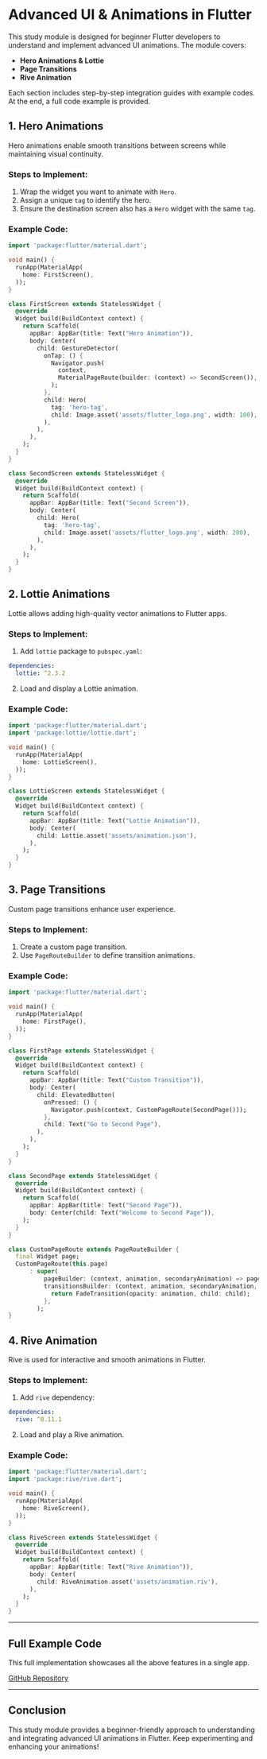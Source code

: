 # Advanced UI & Animations in Flutter

This study module is designed for beginner Flutter developers to understand and implement advanced UI animations. The module covers:

- **Hero Animations & Lottie**
- **Page Transitions**
- **Rive Animation**

Each section includes step-by-step integration guides with example codes. At the end, a full code example is provided.

## 1. Hero Animations

Hero animations enable smooth transitions between screens while maintaining visual continuity.

### Steps to Implement:

1. Wrap the widget you want to animate with `Hero`.
2. Assign a unique `tag` to identify the hero.
3. Ensure the destination screen also has a `Hero` widget with the same `tag`.

### Example Code:

```dart
import 'package:flutter/material.dart';

void main() {
  runApp(MaterialApp(
    home: FirstScreen(),
  ));
}

class FirstScreen extends StatelessWidget {
  @override
  Widget build(BuildContext context) {
    return Scaffold(
      appBar: AppBar(title: Text("Hero Animation")),
      body: Center(
        child: GestureDetector(
          onTap: () {
            Navigator.push(
              context,
              MaterialPageRoute(builder: (context) => SecondScreen()),
            );
          },
          child: Hero(
            tag: 'hero-tag',
            child: Image.asset('assets/flutter_logo.png', width: 100),
          ),
        ),
      ),
    );
  }
}

class SecondScreen extends StatelessWidget {
  @override
  Widget build(BuildContext context) {
    return Scaffold(
      appBar: AppBar(title: Text("Second Screen")),
      body: Center(
        child: Hero(
          tag: 'hero-tag',
          child: Image.asset('assets/flutter_logo.png', width: 200),
        ),
      ),
    );
  }
}
```

## 2. Lottie Animations

Lottie allows adding high-quality vector animations to Flutter apps.

### Steps to Implement:

1. Add `lottie` package to `pubspec.yaml`:

```yaml
dependencies:
  lottie: ^2.3.2
```

2. Load and display a Lottie animation.

### Example Code:

```dart
import 'package:flutter/material.dart';
import 'package:lottie/lottie.dart';

void main() {
  runApp(MaterialApp(
    home: LottieScreen(),
  ));
}

class LottieScreen extends StatelessWidget {
  @override
  Widget build(BuildContext context) {
    return Scaffold(
      appBar: AppBar(title: Text("Lottie Animation")),
      body: Center(
        child: Lottie.asset('assets/animation.json'),
      ),
    );
  }
}
```

## 3. Page Transitions

Custom page transitions enhance user experience.

### Steps to Implement:

1. Create a custom page transition.
2. Use `PageRouteBuilder` to define transition animations.

### Example Code:

```dart
import 'package:flutter/material.dart';

void main() {
  runApp(MaterialApp(
    home: FirstPage(),
  ));
}

class FirstPage extends StatelessWidget {
  @override
  Widget build(BuildContext context) {
    return Scaffold(
      appBar: AppBar(title: Text("Custom Transition")),
      body: Center(
        child: ElevatedButton(
          onPressed: () {
            Navigator.push(context, CustomPageRoute(SecondPage()));
          },
          child: Text("Go to Second Page"),
        ),
      ),
    );
  }
}

class SecondPage extends StatelessWidget {
  @override
  Widget build(BuildContext context) {
    return Scaffold(
      appBar: AppBar(title: Text("Second Page")),
      body: Center(child: Text("Welcome to Second Page")),
    );
  }
}

class CustomPageRoute extends PageRouteBuilder {
  final Widget page;
  CustomPageRoute(this.page)
      : super(
          pageBuilder: (context, animation, secondaryAnimation) => page,
          transitionsBuilder: (context, animation, secondaryAnimation, child) {
            return FadeTransition(opacity: animation, child: child);
          },
        );
}
```

## 4. Rive Animation

Rive is used for interactive and smooth animations in Flutter.

### Steps to Implement:

1. Add `rive` dependency:

```yaml
dependencies:
  rive: ^0.11.1
```

2. Load and play a Rive animation.

### Example Code:

```dart
import 'package:flutter/material.dart';
import 'package:rive/rive.dart';

void main() {
  runApp(MaterialApp(
    home: RiveScreen(),
  ));
}

class RiveScreen extends StatelessWidget {
  @override
  Widget build(BuildContext context) {
    return Scaffold(
      appBar: AppBar(title: Text("Rive Animation")),
      body: Center(
        child: RiveAnimation.asset('assets/animation.riv'),
      ),
    );
  }
}
```

---

## Full Example Code

This full implementation showcases all the above features in a single app.

[GitHub Repository](https://github.com/your-repo/flutter-animations)

---

## Conclusion

This study module provides a beginner-friendly approach to understanding and integrating advanced UI animations in Flutter. Keep experimenting and enhancing your animations!
